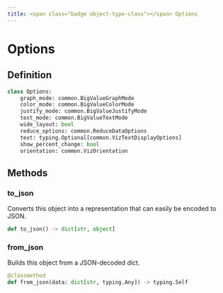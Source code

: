 ```yaml
---
title: <span class="badge object-type-class"></span> Options
---
```

# <span class="badge object-type-class"></span> Options

## Definition

```python
class Options:
    graph_mode: common.BigValueGraphMode
    color_mode: common.BigValueColorMode
    justify_mode: common.BigValueJustifyMode
    text_mode: common.BigValueTextMode
    wide_layout: bool
    reduce_options: common.ReduceDataOptions
    text: typing.Optional[common.VizTextDisplayOptions]
    show_percent_change: bool
    orientation: common.VizOrientation
```
## Methods

### <span class="badge object-method"></span> to_json

Converts this object into a representation that can easily be encoded to JSON.

```python
def to_json() -> dict[str, object]
```

### <span class="badge object-method"></span> from_json

Builds this object from a JSON-decoded dict.

```python
@classmethod
def from_json(data: dict[str, typing.Any]) -> typing.Self
```

